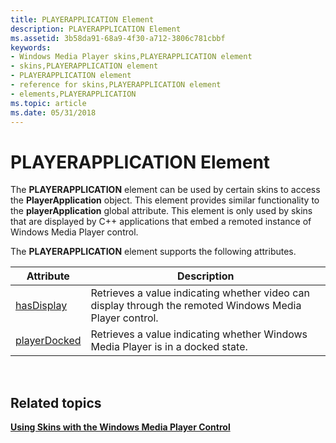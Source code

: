 ```yaml
---
title: PLAYERAPPLICATION Element
description: PLAYERAPPLICATION Element
ms.assetid: 3b58da91-68a9-4f30-a712-3806c781cbbf
keywords:
- Windows Media Player skins,PLAYERAPPLICATION element
- skins,PLAYERAPPLICATION element
- PLAYERAPPLICATION element
- reference for skins,PLAYERAPPLICATION element
- elements,PLAYERAPPLICATION
ms.topic: article
ms.date: 05/31/2018
---
```


# PLAYERAPPLICATION Element

The **PLAYERAPPLICATION** element can be used by certain skins to access the **PlayerApplication** object. This element provides similar functionality to the **playerApplication** global attribute. This element is only used by skins that are displayed by C++ applications that embed a remoted instance of Windows Media Player control.

The **PLAYERAPPLICATION** element supports the following attributes.



| Attribute                                              | Description                                                                                              |
|--------------------------------------------------------|----------------------------------------------------------------------------------------------------------|
| [hasDisplay](playerapplication-hasdisplay-scr.md)     | Retrieves a value indicating whether video can display through the remoted Windows Media Player control. |
| [playerDocked](playerapplication-playerdocked-scr.md) | Retrieves a value indicating whether Windows Media Player is in a docked state.                          |



 

## Related topics

<dl> <dt>

[**Using Skins with the Windows Media Player Control**](using-skins-with-the-windows-media-player-control.md)
</dt> </dl>

 

 




